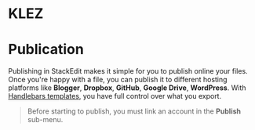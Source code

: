 # KLEZ

# Publication

Publishing in StackEdit makes it simple for you to publish online your files. Once you're happy with a file, you can publish it to different hosting platforms like **Blogger**, **Dropbox**, **GitHub**, **Google Drive**, **WordPress**. With [Handlebars templates](http://klez69.github.io/), you have full control over what you export.

> Before starting to publish, you must link an account in the **Publish** sub-menu.
